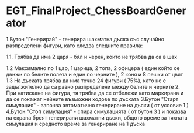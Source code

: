 # EGT_FinalProject_ChessBoardGenerator

1.Бутон "Генерирай" - генерира шахматна дъска със случайно разпределени фигури, като следва следните правила:

  1.1. Трябва да има 2 царя - бял и черен, които не трябва да са в шах

  1.2 Максимално по 1 цар, 1 царица, 2 топа, 2 офицера ( един който се движи по белите полета и един по черните ), 2 коня и 8 пешки от цвят
  1.3 На дъската трябва да има точно 24 фигури ( 75%), като не е задължително да са равно разпределени между белите и черните
2. При натискане на фигура, тя трябва да се отбележи като маркирана и да се покажат нейните възможни ходове по дъската
3.Бутон "Старт симулация" - започва автоматично генериране на дъски ( от условие 1 )
4.Бутон "Стоп симулация" - спира симулацията ( от бутон 3 ) и показва на екрана броят генерирани шахматни дъски, общото време за тяхната симулация и средното време за генериране на 1 дъска
